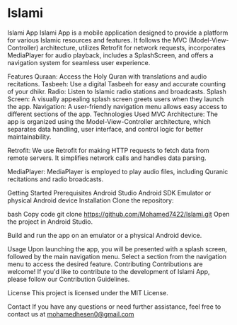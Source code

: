 # Islami
Islami App
Islami App is a mobile application designed to provide a platform for various Islamic resources and features. It follows the MVC (Model-View-Controller) architecture, utilizes Retrofit for network requests, incorporates MediaPlayer for audio playback, includes a SplashScreen, and offers a navigation system for seamless user experience.

Features
Quraan: Access the Holy Quran with translations and audio recitations.
Tasbeeh: Use a digital Tasbeeh for easy and accurate counting of your dhikr.
Radio: Listen to Islamic radio stations and broadcasts.
Splash Screen: A visually appealing splash screen greets users when they launch the app.
Navigation: A user-friendly navigation menu allows easy access to different sections of the app.
Technologies Used
MVC Architecture: The app is organized using the Model-View-Controller architecture, which separates data handling, user interface, and control logic for better maintainability.

Retrofit: We use Retrofit for making HTTP requests to fetch data from remote servers. It simplifies network calls and handles data parsing.

MediaPlayer: MediaPlayer is employed to play audio files, including Quranic recitations and radio broadcasts.

Getting Started
Prerequisites
Android Studio
Android SDK
Emulator or physical Android device
Installation
Clone the repository:

bash
Copy code
git clone https://github.com/Mohamed7422/Islami.git
Open the project in Android Studio.

Build and run the app on an emulator or a physical Android device.

Usage
Upon launching the app, you will be presented with a splash screen, followed by the main navigation menu.
Select a section from the navigation menu to access the desired feature.
Contributing
Contributions are welcome! If you'd like to contribute to the development of Islami App, please follow our Contribution Guidelines.

License
This project is licensed under the MIT License.

Contact
If you have any questions or need further assistance, feel free to contact us at mohamedhesen0@gmail.com
